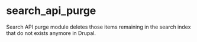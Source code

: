 # search_api_purge
Search API purge module deletes those items remaining in the search index that do not exists anymore in Drupal.
